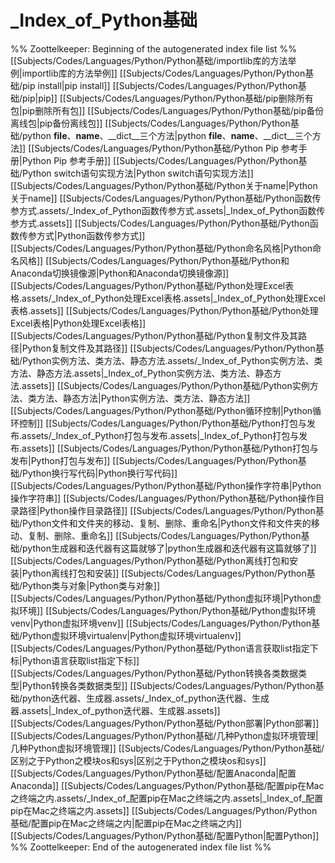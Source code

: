 # _Index_of_Python基础
%% Zoottelkeeper: Beginning of the autogenerated index file list  %%
 [[Subjects/Codes/Languages/Python/Python基础/importlib库的方法举例|importlib库的方法举例]]
 [[Subjects/Codes/Languages/Python/Python基础/pip install|pip install]]
 [[Subjects/Codes/Languages/Python/Python基础/pip|pip]]
 [[Subjects/Codes/Languages/Python/Python基础/pip删除所有包|pip删除所有包]]
 [[Subjects/Codes/Languages/Python/Python基础/pip备份离线包|pip备份离线包]]
 [[Subjects/Codes/Languages/Python/Python基础/python __file__、__name__、__dict__三个方法|python __file__、__name__、__dict__三个方法]]
 [[Subjects/Codes/Languages/Python/Python基础/Python Pip 参考手册|Python Pip 参考手册]]
 [[Subjects/Codes/Languages/Python/Python基础/Python switch语句实现方法|Python switch语句实现方法]]
 [[Subjects/Codes/Languages/Python/Python基础/Python关于name|Python关于name]]
 [[Subjects/Codes/Languages/Python/Python基础/Python函数传参方式.assets/_Index_of_Python函数传参方式.assets|_Index_of_Python函数传参方式.assets]]
 [[Subjects/Codes/Languages/Python/Python基础/Python函数传参方式|Python函数传参方式]]
 [[Subjects/Codes/Languages/Python/Python基础/Python命名风格|Python命名风格]]
 [[Subjects/Codes/Languages/Python/Python基础/Python和Anaconda切换镜像源|Python和Anaconda切换镜像源]]
 [[Subjects/Codes/Languages/Python/Python基础/Python处理Excel表格.assets/_Index_of_Python处理Excel表格.assets|_Index_of_Python处理Excel表格.assets]]
 [[Subjects/Codes/Languages/Python/Python基础/Python处理Excel表格|Python处理Excel表格]]
 [[Subjects/Codes/Languages/Python/Python基础/Python复制文件及其路径|Python复制文件及其路径]]
 [[Subjects/Codes/Languages/Python/Python基础/Python实例方法、类方法、静态方法.assets/_Index_of_Python实例方法、类方法、静态方法.assets|_Index_of_Python实例方法、类方法、静态方法.assets]]
 [[Subjects/Codes/Languages/Python/Python基础/Python实例方法、类方法、静态方法|Python实例方法、类方法、静态方法]]
 [[Subjects/Codes/Languages/Python/Python基础/Python循环控制|Python循环控制]]
 [[Subjects/Codes/Languages/Python/Python基础/Python打包与发布.assets/_Index_of_Python打包与发布.assets|_Index_of_Python打包与发布.assets]]
 [[Subjects/Codes/Languages/Python/Python基础/Python打包与发布|Python打包与发布]]
 [[Subjects/Codes/Languages/Python/Python基础/Python换行写代码|Python换行写代码]]
 [[Subjects/Codes/Languages/Python/Python基础/Python操作字符串|Python操作字符串]]
 [[Subjects/Codes/Languages/Python/Python基础/Python操作目录路径|Python操作目录路径]]
 [[Subjects/Codes/Languages/Python/Python基础/Python文件和文件夹的移动、复制、删除、重命名|Python文件和文件夹的移动、复制、删除、重命名]]
 [[Subjects/Codes/Languages/Python/Python基础/python生成器和迭代器有这篇就够了|python生成器和迭代器有这篇就够了]]
 [[Subjects/Codes/Languages/Python/Python基础/Python离线打包和安装|Python离线打包和安装]]
 [[Subjects/Codes/Languages/Python/Python基础/Python类与对象|Python类与对象]]
 [[Subjects/Codes/Languages/Python/Python基础/Python虚拟环境|Python虚拟环境]]
 [[Subjects/Codes/Languages/Python/Python基础/Python虚拟环境venv|Python虚拟环境venv]]
 [[Subjects/Codes/Languages/Python/Python基础/Python虚拟环境virtualenv|Python虚拟环境virtualenv]]
 [[Subjects/Codes/Languages/Python/Python基础/Python语言获取list指定下标|Python语言获取list指定下标]]
 [[Subjects/Codes/Languages/Python/Python基础/Python转换各类数据类型|Python转换各类数据类型]]
 [[Subjects/Codes/Languages/Python/Python基础/python迭代器、生成器.assets/_Index_of_python迭代器、生成器.assets|_Index_of_python迭代器、生成器.assets]]
 [[Subjects/Codes/Languages/Python/Python基础/Python部署|Python部署]]
 [[Subjects/Codes/Languages/Python/Python基础/几种Python虚拟环境管理|几种Python虚拟环境管理]]
 [[Subjects/Codes/Languages/Python/Python基础/区别之于Python之模块os和sys|区别之于Python之模块os和sys]]
 [[Subjects/Codes/Languages/Python/Python基础/配置Anaconda|配置Anaconda]]
 [[Subjects/Codes/Languages/Python/Python基础/配置pip在Mac之终端之内.assets/_Index_of_配置pip在Mac之终端之内.assets|_Index_of_配置pip在Mac之终端之内.assets]]
 [[Subjects/Codes/Languages/Python/Python基础/配置pip在Mac之终端之内|配置pip在Mac之终端之内]]
 [[Subjects/Codes/Languages/Python/Python基础/配置Python|配置Python]]
%% Zoottelkeeper: End of the autogenerated index file list  %%
